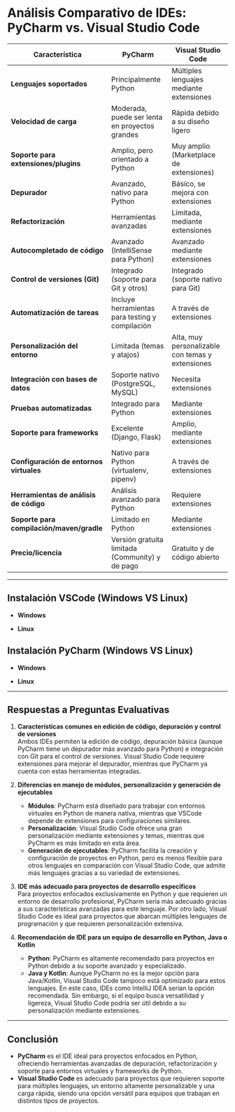 # Análisis Comparativo de IDEs: PyCharm vs. Visual Studio Code

| **Característica**                   | **PyCharm**                                   | **Visual Studio Code**                        |
|--------------------------------------|-----------------------------------------------|-----------------------------------------------|
| **Lenguajes soportados**             | Principalmente Python                         | Múltiples lenguajes mediante extensiones      |
| **Velocidad de carga**               | Moderada, puede ser lenta en proyectos grandes| Rápida debido a su diseño ligero              |
| **Soporte para extensiones/plugins** | Amplio, pero orientado a Python               | Muy amplio (Marketplace de extensiones)       |
| **Depurador**                        | Avanzado, nativo para Python                  | Básico, se mejora con extensiones             |
| **Refactorización**                  | Herramientas avanzadas                        | Limitada, mediante extensiones                |
| **Autocompletado de código**         | Avanzado (IntelliSense para Python)           | Avanzado mediante extensiones                 |
| **Control de versiones (Git)**       | Integrado (soporte para Git y otros)          | Integrado (soporte nativo para Git)           |
| **Automatización de tareas**         | Incluye herramientas para testing y compilación| A través de extensiones                      |
| **Personalización del entorno**      | Limitada (temas y atajos)                     | Alta, muy personalizable con temas y extensiones |
| **Integración con bases de datos**   | Soporte nativo (PostgreSQL, MySQL)            | Necesita extensiones                          |
| **Pruebas automatizadas**            | Integrado para Python                         | Mediante extensiones                          |
| **Soporte para frameworks**          | Excelente (Django, Flask)                     | Amplio, mediante extensiones                  |
| **Configuración de entornos virtuales** | Nativo para Python (virtualenv, pipenv)     | A través de extensiones                       |
| **Herramientas de análisis de código** | Análisis avanzado para Python               | Requiere extensiones                          |
| **Soporte para compilación/maven/gradle** | Limitado en Python                         | Mediante extensiones                          |
| **Precio/licencia**                  | Versión gratuita limitada (Community) y de pago | Gratuito y de código abierto               |

---

## Instalación VSCode (Windows VS Linux)

- **Windows**
  
- **Linux**
  

## Instalación PyCharm (Windows VS Linux)

- **Windows**
  
- **Linux**
  

---

## Respuestas a Preguntas Evaluativas

1. **Características comunes en edición de código, depuración y control de versiones**  
   Ambos IDEs permiten la edición de código, depuración básica (aunque PyCharm tiene un depurador más avanzado para Python) e integración con Git para el control de versiones. Visual Studio Code requiere extensiones para mejorar el depurador, mientras que PyCharm ya cuenta con estas herramientas integradas.

2. **Diferencias en manejo de módulos, personalización y generación de ejecutables**  
   - **Módulos**: PyCharm está diseñado para trabajar con entornos virtuales en Python de manera nativa, mientras que VSCode depende de extensiones para configuraciones similares.
   - **Personalización**: Visual Studio Code ofrece una gran personalización mediante extensiones y temas, mientras que PyCharm es más limitado en esta área.
   - **Generación de ejecutables**: PyCharm facilita la creación y configuración de proyectos en Python, pero es menos flexible para otros lenguajes en comparación con Visual Studio Code, que admite más lenguajes gracias a su variedad de extensiones.

3. **IDE más adecuado para proyectos de desarrollo específicos**  
   Para proyectos enfocados exclusivamente en Python y que requieren un entorno de desarrollo profesional, PyCharm sería más adecuado gracias a sus características avanzadas para este lenguaje. Por otro lado, Visual Studio Code es ideal para proyectos que abarcan múltiples lenguajes de programación y que requieren personalización extensiva.

4. **Recomendación de IDE para un equipo de desarrollo en Python, Java o Kotlin**  
   - **Python**: PyCharm es altamente recomendado para proyectos en Python debido a su soporte avanzado y especializado.
   - **Java y Kotlin**: Aunque PyCharm no es la mejor opción para Java/Kotlin, Visual Studio Code tampoco está optimizado para estos lenguajes. En este caso, IDEs como IntelliJ IDEA serían la opción recomendada. Sin embargo, si el equipo busca versatilidad y ligereza, Visual Studio Code podría ser útil debido a su personalización mediante extensiones.

---

## Conclusión

- **PyCharm** es el IDE ideal para proyectos enfocados en Python, ofreciendo herramientas avanzadas de depuración, refactorización y soporte para entornos virtuales y frameworks de Python.
- **Visual Studio Code** es adecuado para proyectos que requieren soporte para múltiples lenguajes, un entorno altamente personalizable y una carga rápida, siendo una opción versátil para equipos que trabajan en distintos tipos de proyectos.


